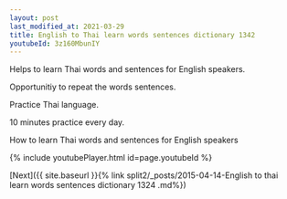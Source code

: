```yaml
---
layout: post
last_modified_at: 2021-03-29
title: English to Thai learn words sentences dictionary 1342 
youtubeId: 3z160MbunIY
---
```

 
 
Helps to learn Thai words and sentences for English speakers.

Opportunitiy to repeat the words sentences. 

Practice Thai language. 
 
10 minutes practice every day. 
 
How to learn Thai words and sentences for English speakers 
 
{% include youtubePlayer.html id=page.youtubeId %}
 
 
[Next]({{ site.baseurl }}{% link  split2/_posts/2015-04-14-English to thai learn words sentences dictionary 1324 .md%})
 
